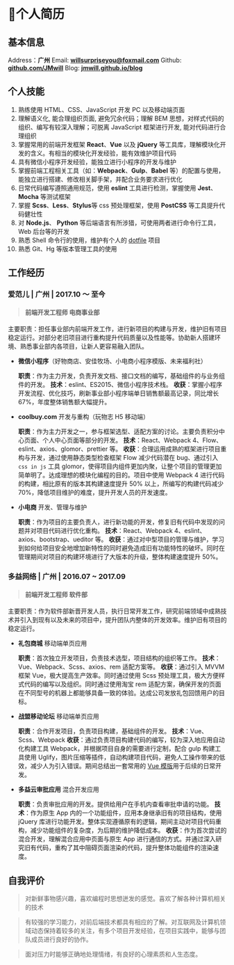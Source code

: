 # 个人简历

## 基本信息

Address：**广州**
Email: [**willsurpriseyou@foxmail.com**][email-addr]
Github: [**github.com/JMwill**][github-site]
Blog: [**jmwill.github.io/blog**][blog-site]

## 个人技能

1. 熟练使用 HTML、CSS、JavaScript 开发 PC 以及移动端页面
2. 理解语义化, 能合理组织页面, 避免冗余代码；理解 BEM 思想，对样式代码的组织、编写有较深入理解；可脱离 JavaScript 框架进行开发, 能对代码进行合理组织
3. 掌握常用的前端开发框架 **React**、**Vue** 以及 **jQuery** 等工具库，理解模块化开发的含义。有相当的模块化开发经验，能有效维护项目代码
4. 具有微信小程序开发经验，能独立进行小程序的开发与维护
5. 掌握前端工程相关工具（如：**Webpack**、**Gulp**、**Babel** 等）的配置与使用，能独立进行搭建、修改相关脚手架，并配合业务要求进行优化
6. 日常代码编写遵照通用规范，使用 **eslint** 工具进行检测，掌握使用 **Jest**、**Mocha** 等测试框架
7. 掌握 **Scss**、**Less**、**Stylus**等 css 预处理框架，使用 **PostCSS** 等工具提升代码健壮性
8. 对 **Node.js**、 **Python** 等后端语言有所涉猎，可使用两者进行命令行工具，Web 后台等的开发
9. 熟悉 Shell 命令行的使用，维护有个人的 [dotfile][dotfile-site] 项目
10. 熟悉 Git、Hg 等版本管理工具的使用

## 工作经历

### 爱范儿 | 广州 | 2017.10 ～ 至今

> #### 前端开发工程师 电商事业部

主要职责：担任事业部内前端开发工作，进行新项目的构建与开发，维护旧有项目稳定运行。对部分老旧项目进行重构提升代码质量以及性能等。协助新人搭建环境、熟悉事业部内各项目，让新人更容易融入团队。

- **微信小程序**（好物商店、安佳牧场、小电商小程序模版、未来福利社）

  **职责**：作为主力开发，负责开发文档、接口文档的编写，基础组件的与业务组件的开发。
  **技术**：eslint、ES2015、微信小程序技术栈。
  **收获**：掌握小程序开发流程、优化技巧，刷新事业部小程序端单日销售额最高记录，同比增长 67%，年度整体销售额大幅提升。

- **coolbuy.com** 开发与重构（玩物志 H5 移动端）

  **职责**：作为主力开发之一，参与框架选型、适配方案的讨论。主要负责积分中心页面、个人中心页面等部分的开发。
  **技术**：React、Webpack 4、Flow、eslint、axios、glomor、prettier 等。
  **收获**：合理运用成熟的框架进行项目重构与开发，通过使用静态类型检查框架 Flow 减少代码潜在 bug、通过引入 `css in js` 工具 glomor，使得项目内组件更加内聚，让整个项目的管理更加简单明了。达成理想的模块化编程的目的。项目中使用 Webpack 4 进行代码的构建，相比原有的版本其构建速度提升 50% 以上，所编写的构建代码减少 70%，降低项目维护的难度，提升开发人员的开发速度。

- **小电商** 开发、管理与维护

  **职责**：作为项目的主要负责人，进行新功能的开发，修复旧有代码中发现的问题并对项目代码进行优化重构。
  **技术**：React、Webpack 4、eslint、axios、bootstrap、ueditor 等。
  **收获**：通过对中型项目的管理与维护，学习到如何给项目安全地增加新特性的同时避免造成旧有功能特性的破坏。同时在管理期间对项目的构建环境进行了大版本的升级，整体构建速度提升 50%。

### 多益网络 | 广州 | 2016.07 ~ 2017.09

> #### 前端开发工程师 软件部

主要职责：作为软件部新晋开发人员，执行日常开发工作，研究前端领域中成熟技术并引入到现有以及未来的项目中，提升团队内整体的开发效率。维护旧有项目的稳定运行。

- **礼包商城** 移动端单页应用

  **职责**：首次独立开发项目，负责技术选型，项目结构的组织等工作。
  **技术**：Vue、Webpack、Scss、axios、rem 适配方案等。
  **收获**：通过引入 MVVM 框架 Vue，极大提高生产效率。同时通过使用 Scss 预处理工具，极大方便样式代码的编写以及组织。同时通过使用淘宝 rem 适配方案，确保开发的页面在不同型号的机器上都能够具备一致的体验。达成公司发放礼包回馈用户的目标。

- **战盟移动论坛** 移动端单页应用

  **职责**：合作开发项目，负责项目构建，基础组件的开发。
  **技术**：Vue、Scss、Webpack
  **收获**：通过负责项目构建代码的编写，较为深入地应用自动化构建工具 Webpack，并根据项目自身的需要进行定制，配合 gulp 构建工具使用 Uglify，图片压缩等插件，自动构建项目代码，避免人工操作带来的低效，减少人为引入错误。期间总结出一套常用的 [Vue 模版][vue-template-site]用于后续的日常开发。

- **多益云审批应用** 混合开发应用

  **职责**：负责审批应用的开发。提供给用户在手机内查看审批申请的功能。
  **技术**：作为原生 App 内的一个功能组件，应用本身继承旧有的项目结构，使用 jQuery 库进行功能开发。整体实现遵循原有的逻辑，期间主动对项目代码重构，减少功能组件的复杂度，为后期的维护降低成本。
  **收获**：作为首次尝试的混合开发，理解混合应用中页面与原生 App 进行通信的方式。并通过深入研究旧有代码，重构了其中阻碍页面渲染的代码，提升整体功能组件的渲染速度。

## 自我评价

> 对新鲜事物感兴趣，喜欢编程时思想迸发的感觉。喜欢了解各种计算机相关的技术

> 有较强的学习能力，对前后端技术都具有相应的了解。对互联网及计算机领域动态保持着较多的关注，有多个项目开发经验，在项目实践中，能够与团队成员进行良好的协作。

> 面对压力时能够正确地处理情绪，有良好的心理素质和人生态度。

[email-addr]: mailto:willsurpriseyou@foxmail.com
[github-site]: https://github.com/JMwill
[blog-site]: https://jmwill.github.io/blog
[dotfile-site]: https://github.com/JMwill/dotfiles
[vue-template-site]: https://github.com/JMwill/webpack